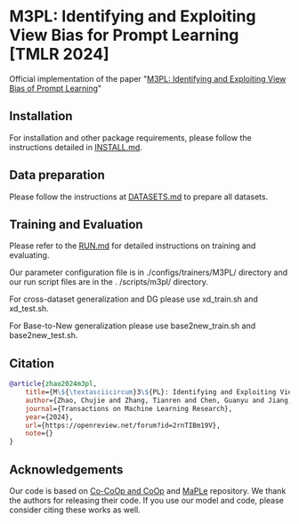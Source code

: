# M3PL: Identifying and Exploiting View Bias for Prompt Learning [TMLR 2024]

Official implementation of the paper "[M3PL: Identifying and Exploiting View Bias of Prompt Learning](https://openreview.net/forum?id=2rnTIBm19V)"

## Installation 
For installation and other package requirements, please follow the instructions detailed in [INSTALL.md](docs/INSTALL.md). 

## Data preparation
Please follow the instructions at [DATASETS.md](docs/DATASETS.md) to prepare all datasets.


## Training and Evaluation
Please refer to the [RUN.md](docs/RUN.md) for detailed instructions on training and evaluating.

Our parameter configuration file is in ./configs/trainers/M3PL/ directory and our run script files are in the . /scripts/m3pl/ directory.

For cross-dataset generalization and DG please use xd_train.sh and xd_test.sh.

For Base-to-New generalization please use base2new_train.sh and base2new_test.sh.

## Citation
```bibtex
@article{zhao2024m3pl,
    title={M\${\textasciicircum}3\${PL}: Identifying and Exploiting View Bias of Prompt Learning},
    author={Zhao, Chujie and Zhang, Tianren and Chen, Guanyu and Jiang, Yizhou and Chen, Feng},
    journal={Transactions on Machine Learning Research},
    year={2024},
    url={https://openreview.net/forum?id=2rnTIBm19V},
    note={}
}
```


## Acknowledgements

Our code is based on [Co-CoOp and CoOp](https://github.com/KaiyangZhou/CoOp) and [MaPLe](https://github.com/muzairkhattak/multimodal-prompt-learning) repository. We thank the authors for releasing their code. If you use our model and code, please consider citing these works as well.


